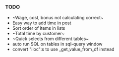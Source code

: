 ### TODO

- ~Wage, cost, bonus not calculating correct~
- Easy way to add time in post
- Sort order of items in lists
- ~Total time by customer~
- ~Quick selects from different tables~
- auto run SQL on tables in sql-query window
- convert "iloc":s to use _get_value_from_df instead